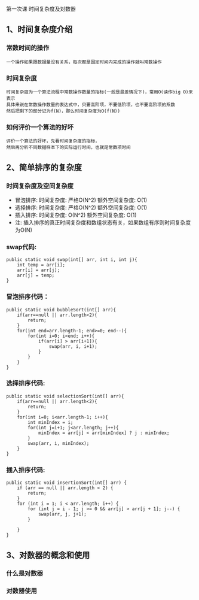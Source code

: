 第一次课 时间复杂度及对数器

## 1、时间复杂度介绍
### 常数时间的操作
	一个操作如果跟数据量没有关系，每次都是固定时间内完成的操作就叫常数操作

### 时间复杂度
	时间复杂度为一个算法流程中常数操作数量的指标(一般是最差情况下)，常用O(读作big O)来表示
	具体来说在常数操作数量的表达式中，只要高阶项，不要低阶项，也不要高阶项的系数
	然后把剩下的部分记为f(N)，那么时间复杂度为O(f(N))

### 如何评价一个算法的好坏
	评价一个算法的好坏，先看时间复杂度的指标，
	然后再分析不同数据样本下的实际运行时间，也就是常数项时间


## 2、简单排序的复杂度
### 时间复杂度及空间复杂度
* 冒泡排序: 时间复杂度: 严格O(N^2) 额外空间复杂度: O(1)
* 选择排序: 时间复杂度: 严格O(N^2) 额外空间复杂度: O(1)
* 插入排序: 时间复杂度: O(N^2) 额外空间复杂度: O(1)
* 注: 插入排序的真正时间复杂度和数组状态有关，如果数组有序则时间复杂度为O(N)

### swap代码:
	public static void swap(int[] arr, int i, int j){
		int temp = arr[i];
		arr[i] = arr[j];
		arr[j] = temp;
	}

### 冒泡排序代码：
	public static void bubbleSort(int[] arr){
		if(arr==null || arr.length<2){
			return;
		}
		for(int end=arr.length-1; end>=0; end--){
			for(int i=0; i<end; i++){
				if(arr[i] > arr[i+1]){
					swap(arr, i, i+1);
				}
			}
		}
	}
		

### 选择排序代码:
	public static void selectionSort(int[] arr){
		if(arr==null || arr.length<2){
			return;
		}
		for(int i=0; i<arr.length-1; i++){
			int minIndex = i;
			for(int j=i+1; j<arr.length; j++){
				minIndex = arr[j] < arr[minIndex] ? j : minIndex;
			}
			swap(arr, i, minIndex);
		}
	}

### 插入排序代码:
	public static void insertionSort(int[] arr) {
		if (arr == null || arr.length < 2) {
			return;
		}
		for (int i = 1; i < arr.length; i++) {
			for (int j = i - 1; j >= 0 && arr[j] > arr[j + 1]; j--) {
				swap(arr, j, j+1);
			}
			
		}
	}


## 3、对数器的概念和使用
### 什么是对数器


### 对数器使用


